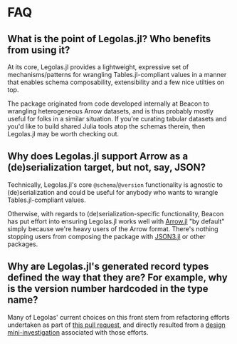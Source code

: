 # FAQ

## What is the point of Legolas.jl? Who benefits from using it?

At its core, Legolas.jl provides a lightweight, expressive set of mechanisms/patterns for wrangling Tables.jl-compliant values in a manner that enables schema composability, extensibility and a few nice utilties on top.

The package originated from code developed internally at Beacon to wrangling heterogeneous Arrow datasets, and is thus probably mostly useful for folks in a similar situation. If you're curating tabular datasets and you'd like to build shared Julia tools atop the schemas therein, then Legolas.jl may be worth checking out.

## Why does Legolas.jl support Arrow as a (de)serialization target, but not, say, JSON?

Technically, Legolas.jl's core `@schema`/`@version` functionality is agnostic to (de)serialization and could be useful for anybody who wants to wrangle Tables.jl-compliant values.

Otherwise, with regards to (de)serialization-specific functionality, Beacon has put effort into ensuring Legolas.jl works well with [Arrow.jl](https://github.com/JuliaData/Arrow.jl) "by default" simply because we're heavy users of the Arrow format. There's nothing stopping users from composing the package with [JSON3.jl](https://github.com/quinnj/JSON3.jl) or other packages.

## Why are Legolas.jl's generated record types defined the way that they are? For example, why is the version number hardcoded in the type name?

Many of Legolas' current choices on this front stem from refactoring efforts undertaken as part of [this pull request](https://github.com/beacon-biosignals/Legolas.jl/pull/54), and directly resulted from a [design mini-investigation](https://gist.github.com/jrevels/fdfe939109bee23566d425440b7c759e) associated with those efforts.
